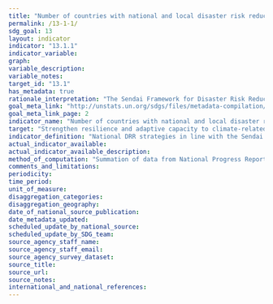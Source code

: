 ```yaml
---
title: "Number of countries with national and local disaster risk reduction strategies"
permalink: /13-1-1/
sdg_goal: 13
layout: indicator
indicator: "13.1.1"
indicator_variable: 
graph: 
variable_description: 
variable_notes: 
target_id: "13.1"
has_metadata: true
rationale_interpretation: "The Sendai Framework for Disaster Risk Reduction 2015-2013 calls for national governments to adopt and implement national DRR strategies with their own targets, indicators and timeframes. \nImpacts of climate change on sustainable development are observed through both slow-onset events (e.g. sea level rise, increasing temperatures, ocean acidification, glacial retreat and related impacts, salinization, land and forest degradation, loss of biodiversity and desertification) and extreme weather events. \nCities around the world, as well as rural populations, witness growing disaster risks. Impacts of climate change on sustainable development are observed through both slow-onset events (e.g. sea level rise, increasing temperatures, ocean acidification, glacial retreat and related impacts, salinization, land and forest degradation, loss of biodiversity and desertification) and extreme weather events. \nCities are some of the most vulnerable areas to natural disasters. Unplanned urban development (e.g. informal settlements, overcrowding, inadequate infrastructures) exacerbates urban vulnerability to climate change impacts and hydro-meteorological and geological hazards. Over half of all coastal areas are urbanized and 21 of the world's 33 mega cities lie in coastal flood zones. SIDS and coastal regions are particularly affected by sea level rise, coastal flooding and erosion, and extreme events (e.g. tsunamis and storm surges) due to the undermining natural protective barriers, low levels of development combined with rapid population growth in low lying coastal areas and inadequate capacity to adapt. Poor urban populations must often resort to unsustainable coping strategies and mechanisms. \nLarge numbers of people remain perilously close to falling into poverty, experiencing shocks that they are unable to cope with. For the poor, a shock of even a relatively short impact and duration can have long term consequences. Several dimensions of poverty are closely related to environment, which is often affected by natural disasters. Better management of natural resources can themselves strengthen the resilience of the poor, by both reducing the likelihood of natural hazard events and offering resources to help cope with them. \nThese challenges require enhanced vulnerability and impact assessments, mitigation and adaptation plans, resilience building and DRR strategies. It is necessary to adapt to climate change, enhance resilience of ecosystems, and reduce disaster risk and build resilience to natural disasters. \nProactive DRR strategies will address climate change impact and enhance resilience of nations. Resilient infrastructures will be critical part of such strategies because infrastructures such as health, education, road and other critical infrastructures will have direct impact on reducing inequality and making growth more inclusive. \nIncreasing number of national governments that adopt and implement national DRR strategies will contribute to sustainable development from economic, environmental and social perspectives. \nThe indicator will build bridge between the SDGs and the Sendai Framework for DRR because the adoption of national DRR strategies is one of Sendai Framework targets and will be also monitored under the Sendai Framework Monitoring System. \n(mainly based on TST Issue Brief 23, 12 and 20)"
goal_meta_link: "http://unstats.un.org/sdgs/files/metadata-compilation/Metadata-Goal-13.pdf"
goal_meta_link_page: 2
indicator_name: "Number of countries with national and local disaster risk reduction strategies"
target: "Strengthen resilience and adaptive capacity to climate-related hazards and natural disasters in all countries."
indicator_definition: "National DRR strategies in line with the Sendai Framework for Disaster Risk Reduction 2015-2030: national disaster risk reduction strategies and plans, across different timescales with targets, indicators and time frames, aimed at preventing the creation of risk, the reduction of existing risk and the strengthening of economic, social, health and environmental resilience (Sendai Framework, para 27(b)). In the Sendai Framework, link with DRR and climate change adaptation is strongly advocated. Note: the DRR strategies need to be based on risk information and assessments. Country: A nation with its own government, occupying a particular territory 	Note: Terminology will be discussed and finalized in the Open-ended Intergovernmental Working Group for Sendai Framework for Disaster Risk Reduction."
actual_indicator_available: 
actual_indicator_available_description: 
method_of_computation: "Summation of data from National Progress Report of the Sendai Monitor"
comments_and_limitations: 
periodicity: 
time_period: 
unit_of_measure: 
disaggregation_categories: 
disaggregation_geography: 
date_of_national_source_publication: 
date_metadata_updated: 
scheduled_update_by_national_source: 
scheduled_update_by_SDG_team: 
source_agency_staff_name: 
source_agency_staff_email: 
source_agency_survey_dataset: 
source_title: 
source_url: 
source_notes: 
international_and_national_references: 
---
```


